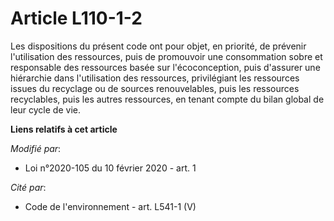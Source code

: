# Article L110-1-2

Les dispositions du présent code ont pour objet, en priorité, de prévenir l'utilisation des ressources, puis de promouvoir
une consommation sobre et responsable des ressources basée sur l'écoconception, puis d'assurer une hiérarchie dans
l'utilisation des ressources, privilégiant les ressources issues du recyclage ou de sources renouvelables, puis les
ressources recyclables, puis les autres ressources, en tenant compte du bilan global de leur cycle de vie.

**Liens relatifs à cet article**

_Modifié par_:

  - Loi n°2020-105 du 10 février 2020 - art. 1

_Cité par_:

  - Code de l'environnement - art. L541-1 (V)

